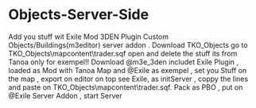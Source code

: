 # Objects-Server-Side
Add you stuff wit Exile Mod 3DEN Plugin
Custom Objects/Buildings(m3editor) server addon .
Download TKO_Objects go to TKO_Objects\mapcontent\trader.sqf open and delete the stuff its from Tanoa only for exempel!!
Download @m3e_3den includet Exile Plugin , loaded as Mod with Tanoa Map and @Exile as exempel , set you Stuff on the map , export on editor on top see Exile, as initServer , coppy the lines and paste on TKO_Objects\mapcontent\trader.sqf.
Pack as PBO , put on @Exile Server Addon , start Server

